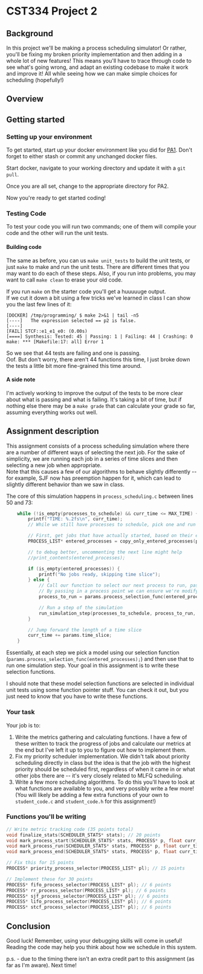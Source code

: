 # CST334 Project 2

## Background

In this project we'll be making a process scheduling simulator!
Or rather, you'll be fixing my broken priority implementation and then adding in a whole lot of new features!
This means you'll have to trace through code to see what's going wrong, and adapt an existing codebase to make it work and improve it!
All while seeing how we can make simple choices for scheduling (hopefully!)

## Overview

## Getting started

### Setting up your environment

To get started, start up your docker environment like you did for [PA1](../PA1).
Don't forget to either stash or commit any unchanged docker files.

Start docker, navigate to your working directory and update it with a `git pull`.

Once you are all set, change to the appropriate directory for PA2.

Now you're ready to get started coding!


### Testing Code

To test your code you will run two commands; one of them will compile your code and the other will run the unit tests.

#### Building code

The same as before, you can us `make unit_tests` to build the unit tests, or just `make` to make and run the unit tests.
There are different times that you may want to do each of these steps.
Also, if you run into problems, you may want to call `make clean` to erase your old code.

If you run `make` on the starter code you'll get a huuuuuge output.  
If we cut it down a bit using a few tricks we've learned in class I can show you the last few lines of it:

```shell
[DOCKER] /tmp/programming/ $ make 2>&1 | tail -n5
[----]   The expression selected == p2 is false.
[----]
[FAIL] STCF::e1_e1_e0: (0.00s)
[====] Synthesis: Tested: 45 | Passing: 1 | Failing: 44 | Crashing: 0
make: *** [Makefile:17: all] Error 1
```

So we see that 44 tests are failing and one is passing.  
Oof.
But don't worry, there aren't 44 functions this time, I just broke down the tests a little bit more fine-grained this time around.

#### A side note
I'm actively working to improve the output of the tests to be more clear about what is passing and what is failing.
It's taking a bit of time, but if nothing else there may be a `make grade` that can calculate your grade so far, assuming everything works out well.


## Assignment description


This assignment consists of a process scheduling simulation where there are a number of different ways of selecting the next job.
For the sake of simplicity, we are running each job in a series of time slices and then selecting a new job when appropriate.  
Note that this causes a few of our algorithms to behave slightly differently -- for example, SJF now has preemption happen for it, which can lead to slightly different behavior than we saw in class.

The core of this simulation happens in `process_scheduling.c` between lines 50 and 73:

```c
    while (!is_empty(processes_to_schedule) && curr_time <= MAX_TIME) {
        printf("TIME: %.2fs\n", curr_time);
        // While we still have processes to schedule, pick one and run it

        // First, get jobs that have actually started, based on their entry time
        PROCESS_LIST* entered_processes = copy_only_entered_processes(processes_to_schedule, curr_time);

        // to debug better, uncommenting the next line might help
        //print_contents(entered_processes);

        if (is_empty(entered_processes)) {
            printf("No jobs ready, skipping time slice");
        } else {
            // Call our function to select our next process to run, passing in a process variable
            // By passing in a process point we can ensure we're modifying the existing process
            process_to_run = params.process_selection_func(entered_processes);

            // Run a step of the simulation
            run_simulation_step(processes_to_schedule, process_to_run, curr_time, stats, params.time_slice);
        }

        // Jump forward the length of a time slice
        curr_time += params.time_slice;
    }
```

Essentially, at each step we pick a model using our selection function (`params.process_selection_func(entered_processes);`) and then use that to run one simulation step.
Your goal in this assignment is to write these selection functions.

I should note that these model selection functions are selected in individual unit tests using some function pointer stuff.
You can check it out, but you just need to know that you have to write these functions.

### Your task

Your job is to:
1. Write the metrics gathering and calculating functions.  I have a few of these written to track the progress of jobs and calculate our metrics at the end but I've left it up to you to figure out how to implement them.
2. Fix my priority scheduler implementation.  We didn't talk about priority scheduling directly in class but the idea is that the job with the highest priority should be scheduled first, regardless of when it came in or what other jobs there are -- it's very closely related to MLFQ scheduling.
3. Write a few more scheduling algorithms.  To do this you'll have to look at what functions are available to you, and very possibly write a few more!  (You will likely be adding a few extra functions of your own to `student_code.c` and `student_code.h` for this assignment!)

### Functions you'll be writing

```c
// Write metric tracking code (35 points total)
void finalize_stats(SCHEDULER_STATS* stats); // 20 points
void mark_process_start(SCHEDULER_STATS* stats, PROCESS* p, float curr_time, float time_slice); // 5 points
void mark_process_run(SCHEDULER_STATS* stats, PROCESS* p, float curr_time, float time_slice); // 5 points
void mark_process_end(SCHEDULER_STATS* stats, PROCESS* p, float curr_time, float time_slice); // 5 points

// Fix this for 15 points
PROCESS* priority_process_selector(PROCESS_LIST* pl); // 15 points

// Implement these for 30 points
PROCESS* fifo_process_selector(PROCESS_LIST* pl); // 6 points
PROCESS* rr_process_selector(PROCESS_LIST* pl); // 6 points
PROCESS* sjf_process_selector(PROCESS_LIST* pl); // 6 points
PROCESS* lifo_process_selector(PROCESS_LIST* pl); // 6 points
PROCESS* stcf_process_selector(PROCESS_LIST* pl); // 6 points
```


## Conclusion

Good luck!
Remember, using your debugging skills will come in useful!  
Reading the code may help you think about how we schedule in this system.

p.s. - due to the timing there isn't an extra credit part to this assignment (as far as I'm aware).  Next time!

